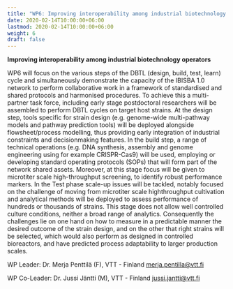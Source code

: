 ```yaml
---
title: "WP6: Improving interoperability among industrial biotechnology operators"
date: 2020-02-14T10:00:00+06:00
lastmod: 2020-02-14T10:00:00+06:00
weight: 6
draft: false
---
```


**Improving interoperability among industrial biotechnology operators**

WP6 will focus on the various steps of the DBTL (design, build, test, learn) cycle and simultaneously demonstrate the capacity of the IBISBA 1.0 network to perform collaborative work in a framework of standardised and shared protocols and harmonised procedures. To achieve this a multi-partner task force, including early stage postdoctoral researchers will be assembled to perform DBTL cycles on target host strains. At the design step, tools specific for strain design (e.g. genome-wide multi-pathway models and pathway prediction tools) will be deployed alongside flowsheet/process modelling, thus providing early integration of industrial constraints and decisionmaking features. In the build step, a range of technical operations (e.g. DNA synthesis, assembly and genome engineering using for example CRISPR-Cas9) will be used, employing or developing standard operating protocols (SOPs) that will form part of the network shared assets. Moreover, at this stage focus will be given to microtiter scale high-throughput screening, to identify robust performance markers. In the Test phase scale-up issues will be tackled, notably focused on the challenge of moving from microtiter scale highthroughput cultivation and analytical methods will be deployed to assess performance of hundreds or thousands of strains. This stage does not allow well controlled culture conditions, neither a broad range of analytics. Consequently the challenges lie on one hand on how to measure in a predictable manner the desired outcome of the strain design, and on the other that right strains will be selected, which would also perform as designed in controlled bioreactors, and have predicted process adaptability to larger production scales.

WP Leader: Dr. Merja Penttilä (F), VTT - Finland
[merja.pentilla@vtt.fi](mailto:merja.pentilla@vtt.fi) 

WP Co-Leader: Dr. Jussi Jäntti (M), VTT - Finland
[jussi.jantti@vtt.fi](mailto:jussi.jantti@vtt.fi) 

